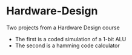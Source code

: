 # Hardware-Design

Two projects from a Hardware Design course
- The first is a coded simulation of a 1-bit ALU
- The second is a hamming code calculator
